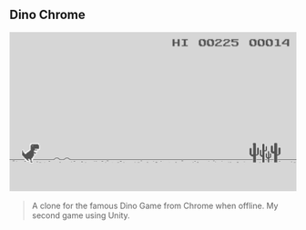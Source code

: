 ## Dino Chrome

![Dino Chrome](./cover.png)

> A clone for the famous Dino Game from Chrome when offline. My second game using Unity.